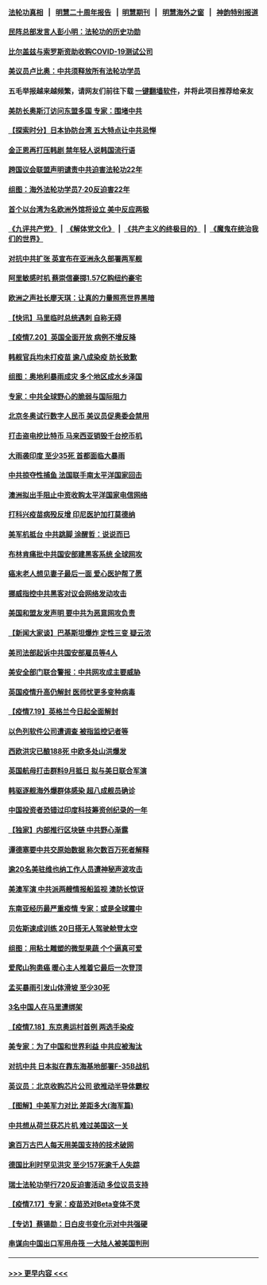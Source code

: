 #### [法轮功真相](https://github.com/gfw-breaker/truth/blob/master/README.md?t=0) &nbsp;&nbsp;|&nbsp;&nbsp; [明慧二十周年报告](https://github.com/gfw-breaker/mh-reports/blob/master/README.md?t=0) &nbsp;&nbsp;|&nbsp;&nbsp;[明慧期刊](https://github.com/gfw-breaker/mh-qikan) &nbsp;&nbsp;|&nbsp;&nbsp; [明慧海外之窗](https://github.com/gfw-breaker/mh-news/blob/master/README.md?t=0) &nbsp;&nbsp;|&nbsp;&nbsp; [神韵特别报道](https://github.com/gfw-breaker/mh-news/blob/master/shenyun.md?t=0)
#### [民阵总部发言人彭小明：法轮功的历史功勋](../pages/nsc418/n13102792.md?t=07210951) 
#### [比尔盖兹与索罗斯资助收购COVID-19测试公司](../pages/nsc418/n13102560.md?t=07210951) 
#### [美议员卢比奥：中共须释放所有法轮功学员](../pages/nsc418/n13102667.md?t=07210951) 
#### 五毛举报越来越频繁，请网友们前往下载 [一键翻墙软件](https://github.com/gfw-breaker/ssr-accounts)，并将此项目推荐给亲友
#### [美防长奥斯汀访问东盟多国 专家：围堵中共](../pages/nsc418/n13102649.md?t=07210951) 
#### [【探索时分】日本协防台湾 五大特点让中共忌惮](../pages/nsc418/n13100187.md?t=07210951) 
#### [金正恩再打压韩剧 禁年轻人说韩国流行语](../pages/nsc418/n13102358.md?t=07210951) 
#### [跨国议会联盟声明谴责中共迫害法轮功22年](../pages/nsc418/n13102310.md?t=07210951) 
#### [组图：海外法轮功学员7·20反迫害22年](../pages/nsc418/n13101213.md?t=07210951) 
#### [首个以台湾为名欧洲外馆将设立 美中反应两极](../pages/nsc418/n13102224.md?t=07210951) 
#### [《九评共产党》](https://github.com/begood0513/9ping.md/blob/master/README.md) &nbsp;|&nbsp; [《解体党文化》](../../../../jtdwh.md/blob/master/README.md)  &nbsp;|&nbsp; [《共产主义的终极目的》](../../../../gczydzjmd.md/blob/master/README.md) &nbsp;|&nbsp; [《魔鬼在统治我们的世界》](../../../../mgztzwmdsj.md/blob/master/README.md) 
#### [对抗中共扩张 英宣布在亚洲永久部署两军舰](../pages/nsc418/n13102051.md?t=07210951) 
#### [阿里敏感时机 蔡崇信豪掷1.57亿购纽约豪宅](../pages/nsc418/n13102161.md?t=07210951) 
#### [欧洲之声社长廖天琪：让真的力量照亮世界黑暗](../pages/nsc418/n13101755.md?t=07210951) 
#### [【快讯】马里临时总统遇刺 自称无碍](../pages/nsc418/n13101715.md?t=07210951) 
#### [【疫情7.20】英国全面开放 病例不增反降](../pages/nsc418/n13101424.md?t=07210951) 
#### [韩舰官兵均未打疫苗 逾八成染疫 防长致歉](../pages/nsc418/n13101521.md?t=07210951) 
#### [组图：奥地利暴雨成灾 多个地区成水乡泽国](../pages/nsc418/n13099627.md?t=07210951) 
#### [专家：中共全球野心的脆弱与国际阻力](../pages/nsc418/n13101267.md?t=07210951) 
#### [北京冬奥试行数字人民币 美议员促奥委会禁用](../pages/nsc418/n13099942.md?t=07210951) 
#### [打击盗电挖比特币 马来西亚销毁千台挖币机](../pages/nsc418/n13099735.md?t=07210951) 
#### [大雨袭印度 至少35死 首都面临大暴雨](../pages/nsc418/n13099882.md?t=07210951) 
#### [中共掠夺性捕鱼 法国联手南太平洋国家回击](../pages/nsc418/n13099676.md?t=07210951) 
#### [澳洲拟出手阻止中资收购太平洋国家电信网络](../pages/nsc418/n13099535.md?t=07210951) 
#### [打科兴疫苗病殁反增 印尼医护加打莫德纳](../pages/nsc418/n13099340.md?t=07210951) 
#### [美军机抵台 中共跳脚 涂醒哲：说说而已](../pages/nsc418/n13099379.md?t=07210951) 
#### [布林肯痛批中共国安部建黑客系统 全球网攻](../pages/nsc418/n13099506.md?t=07210951) 
#### [癌末老人想见妻子最后一面 爱心医护帮了愿](../pages/nsc418/n13098220.md?t=07210951) 
#### [挪威指控中共黑客对议会网络发动攻击](../pages/nsc418/n13099621.md?t=07210951) 
#### [美国和盟友发声明 要中共为恶意网攻负责](../pages/nsc418/n13099486.md?t=07210951) 
#### [【新闻大家谈】巴基斯坦爆炸 定性三变 疑云浓](../pages/nsc418/n13099122.md?t=07210951) 
#### [美司法部起诉中共国安部雇员等4人](../pages/nsc418/n13099431.md?t=07210951) 
#### [美安全部门联合警报：中共网攻成主要威胁](../pages/nsc418/n13098721.md?t=07210951) 
#### [英国疫情升高仍解封 医师忧更多变种病毒](../pages/nsc418/n13099314.md?t=07210951) 
#### [【疫情7.19】英格兰今日起全面解封](../pages/nsc418/n13098843.md?t=07210951) 
#### [以色列软件公司遭调查 被指监控记者等](../pages/nsc418/n13098746.md?t=07210951) 
#### [西欧洪灾已酿188死 中欧多处山洪爆发](../pages/nsc418/n13098256.md?t=07210951) 
#### [英国航母打击群料9月抵日 拟与美日联合军演](../pages/nsc418/n13097990.md?t=07210951) 
#### [韩驱逐舰海外爆群体感染 超八成舰员确诊](../pages/nsc418/n13097981.md?t=07210951) 
#### [中国投资者恐错过印度科技筹资创纪录的一年](../pages/nsc418/n13084670.md?t=07210951) 
#### [【独家】内部推行区块链 中共野心渐露](../pages/nsc418/n13094145.md?t=07210951) 
#### [谭德塞要中共交原始数据 称欠数百万死者解释](../pages/nsc418/n13097567.md?t=07210951) 
#### [逾20名美驻维也纳工作人员遭神秘声波攻击](../pages/nsc418/n13097477.md?t=07210951) 
#### [美澳军演 中共派两艘情报船监视 澳防长惊讶](../pages/nsc418/n13097237.md?t=07210951) 
#### [东南亚经历最严重疫情 专家：或是全球震中](../pages/nsc418/n13097282.md?t=07210951) 
#### [贝佐斯速成训练 20日搭无人驾驶舱登太空](../pages/nsc418/n13097128.md?t=07210951) 
#### [组图：用粘土雕塑的微型果蔬 个个逼真可爱](../pages/nsc418/n13096570.md?t=07210951) 
#### [爱爬山狗患癌 暖心主人推着它最后一次登顶](../pages/nsc418/n13096603.md?t=07210951) 
#### [孟买暴雨引发山体滑坡 至少30死](../pages/nsc418/n13097044.md?t=07210951) 
#### [3名中国人在马里遭绑架](../pages/nsc418/n13096912.md?t=07210951) 
#### [【疫情7.18】东京奥运村首例 两选手染疫](../pages/nsc418/n13096752.md?t=07210951) 
#### [美专家：为了中国和世界利益 中共应被淘汰](../pages/nsc418/n13082858.md?t=07210951) 
#### [对抗中共 日本拟在靠东海基地部署F-35B战机](../pages/nsc418/n13096059.md?t=07210951) 
#### [英议员：北京收购芯片公司 欲推动半导体霸权](../pages/nsc418/n13095989.md?t=07210951) 
#### [【图解】中美军力对比 差距多大(海军篇)](../pages/nsc418/n13091904.md?t=07210951) 
#### [中共想从荷兰获芯片机 难过美国这一关](../pages/nsc418/n13095864.md?t=07210951) 
#### [逾百万古巴人每天用美国支持的技术破网](../pages/nsc418/n13095873.md?t=07210951) 
#### [德国比利时罕见洪灾 至少157死逾千人失踪](../pages/nsc418/n13095530.md?t=07210951) 
#### [瑞士法轮功举行720反迫害活动 多位议员支持](../pages/nsc418/n13095283.md?t=07210951) 
#### [【疫情7.17】专家：疫苗恐对Beta变体不灵](../pages/nsc418/n13095336.md?t=07210951) 
#### [【专访】蔡锡勋：日白皮书变化示对中共强硬](../pages/nsc418/n13095106.md?t=07210951) 
#### [串谋向中国出口军用舟筏 一大陆人被美国判刑](../pages/nsc418/n13095093.md?t=07210951) 

----
#### [ >>> 更早内容 <<< ](../indexes/nsc418-earlier.md)
